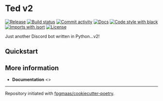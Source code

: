 # Ted v2 

[![Release](https://img.shields.io/github/v/release/alexthejpeg/ted-v2)](https://img.shields.io/github/v/release/alexthejpeg/ted-v2)
[![Build status](https://img.shields.io/github/workflow/status/alexthejpeg/ted-v2/merge-to-main)](https://img.shields.io/github/workflow/status/alexthejpeg/ted-v2/merge-to-main)
[![Commit activity](https://img.shields.io/github/commit-activity/m/alexthejpeg/ted-v2)](https://img.shields.io/github/commit-activity/m/alexthejpeg/ted-v2)
[![Docs](https://img.shields.io/badge/docs-gh--pages-blue)]()
[![Code style with black](https://img.shields.io/badge/code%20style-black-000000.svg)](https://github.com/psf/black)
[![Imports with isort](https://img.shields.io/badge/%20imports-isort-%231674b1)](https://pycqa.github.io/isort/)
[![License](https://img.shields.io/github/license/alexthejpeg/ted-v2)](https://img.shields.io/github/license/alexthejpeg/ted-v2)

Just another Discord bot written in Python...v2!

## Quickstart

## More information
- **Documentation** <>

---

Repository initiated with [fpgmaas/cookiecutter-poetry](https://github.com/fpgmaas/cookiecutter-poetry).
